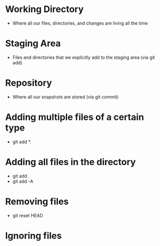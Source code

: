 # Working Directory
- Where all our files, directories, and changes are living all the time

# Staging Area
- Files and directories that we explicitly add to the staging area (via git add)

# Repository
- Where all our snapshots are stored (via git commit)

# Adding multiple files of a certain type
- git add *.<file extension>

# Adding all files in the directory
- git add .
- git add -A

# Removing files
- git reset HEAD <file>

# Ignoring files
